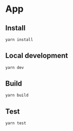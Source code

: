 # App

## Install

```sh
yarn install
```

## Local development

```sh
yarn dev
```

## Build

```sh
yarn build
```

## Test

```sh
yarn test
```
